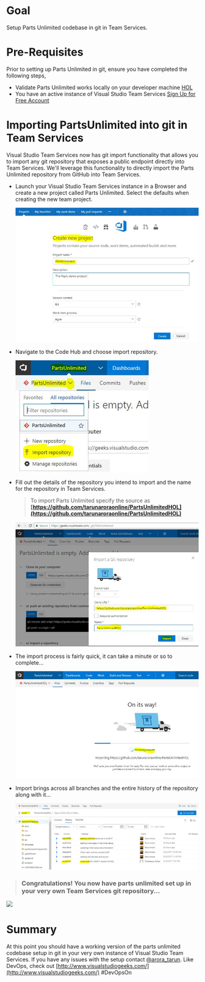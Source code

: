 # Goal
Setup Parts Unlimited codebase in git in Team Services.

# Pre-Requisites
Prior to setting up Parts Unlimited in git, ensure you have completed the following steps, 
+ Validate Parts Unlimited works locally on your developer machine [HOL](https://github.com/tarunaroraonline/PartsUnlimitedHOL/blob/master/docs/01_HOL_PartsUnlimited_PreReq-WorkingEnvironment/README.md)
+ You have an active instance of Visual Studio Team Services [Sign Up for Free Account](https://www.visualstudio.com/team-services/)

# Importing PartsUnlimited into git in Team Services
Visual Studio Team Services now has git import functionality that allows you to import any git repository that exposes a public endpoint directly into Team Services. We'll leverage this functionality to directly import the Parts Unlimited repository from GitHub into Team Services. 
+  Launch your Visual Studio Team Services instance in a Browser and create a new project called Parts Unlimited. Select the defaults when creating the new team project. 

   ![Create New Project In Team Services](./media/CreateNewProjectInTeamServices.JPG)
+ Navigate to the Code Hub and choose import repository. 

  ![Import Repository](./media/ContextMenuImportRepository.JPG) 
+ Fill out the details of the repository you intend to import and the name for the repository in Team Services. 

  > To import Parts Unlimited specify the source as **[https://github.com/tarunaroraonline/PartsUnlimitedHOL](https://github.com/tarunaroraonline/PartsUnlimitedHOL)**  

  ![Team Services Import Git Dialogue](./media/TeamServicesImportGitDialogue.JPG)

+ The import process is fairly quick, it can take a minute or so to complete... 

  ![Import Team Services Processing](./media/TeamServicesImportGitProcessing.JPG)

+ Import brings across all branches and the entire history of the repository along with it...

  ![Git Import is Successful](./media/GitImportIsSuccessful.JPG)

> ### Congratulations! You now have parts unlimited set up in your very own Team Services git repository... 
![](https://media.giphy.com/media/YTbZzCkRQCEJa/giphy.gif)

 # Summary 
At this point you should have a working version of the parts unlimited codebase setup in git in your very own instance of Visual Studio Team Services. If you have any issues with the setup contact [@arora_tarun](https://twitter.com/arora_tarun). Like DevOps, check out [http://www.visualstudiogeeks.com/](http://www.visualstudiogeeks.com/) #DevOpsOn 

